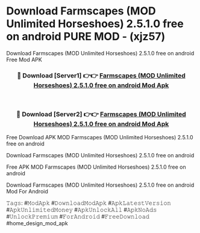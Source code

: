 # Download Farmscapes (MOD Unlimited Horseshoes) 2.5.1.0 free on android PURE MOD - (xjz57)
Download Farmscapes (MOD Unlimited Horseshoes) 2.5.1.0 free on android Free Mod APK

<div align="center">
<h3>🔴 Download [Server1] 👉👉 <a href="https://apk-comot.site?title=Farmscapes_(MOD_Unlimited_Horseshoes)_2.5.1.0_free_on_android">Farmscapes (MOD Unlimited Horseshoes) 2.5.1.0 free on android Mod Apk</a></h3><br>

<h3>🔴 Download [Server2] 👉👉 <a href="https://apk-comot.site?title=Farmscapes_(MOD_Unlimited_Horseshoes)_2.5.1.0_free_on_android">Farmscapes (MOD Unlimited Horseshoes) 2.5.1.0 free on android Mod Apk</a></h3>
</div>


Free Download APK MOD Farmscapes (MOD Unlimited Horseshoes) 2.5.1.0 free on android

Download Farmscapes (MOD Unlimited Horseshoes) 2.5.1.0 free on android 

Free APK MOD Farmscapes (MOD Unlimited Horseshoes) 2.5.1.0 free on android 

Download Farmscapes (MOD Unlimited Horseshoes) 2.5.1.0 free on android Mod For Android

𝚃𝚊𝚐𝚜: #𝙼𝚘𝚍𝙰𝚙𝚔 #𝙳𝚘𝚠𝚗𝚕𝚘𝚊𝚍𝙼𝚘𝚍𝙰𝚙𝚔 #𝙰𝚙𝚔𝙻𝚊𝚝𝚎𝚜𝚝𝚅𝚎𝚛𝚜𝚒𝚘𝚗 #𝙰𝚙𝚔𝚄𝚗𝚕𝚒𝚖𝚒𝚝𝚎𝚍𝙼𝚘𝚗𝚎𝚢 #𝙰𝚙𝚔𝚄𝚗𝚕𝚘𝚌𝚔𝙰𝚕𝚕 #𝙰𝚙𝚔𝙽𝚘𝙰𝚍𝚜 #𝚄𝚗𝚕𝚘𝚌𝚔𝙿𝚛𝚎𝚖𝚒𝚞𝚖 #𝙵𝚘𝚛𝙰𝚗𝚍𝚛𝚘𝚒𝚍 #𝙵𝚛𝚎𝚎𝙳𝚘𝚠𝚗𝚕𝚘𝚊𝚍 #home_design_mod_apk